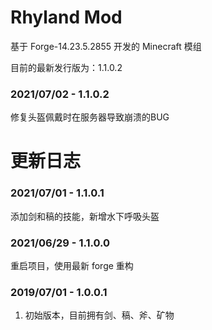 # Rhyland Mod

基于 Forge-14.23.5.2855 开发的 Minecraft 模组

目前的最新发行版为：1.1.0.2

### 2021/07/02 - 1.1.0.2

修复头盔佩戴时在服务器导致崩溃的BUG

# 更新日志

### 2021/07/01 - 1.1.0.1

添加剑和稿的技能，新增水下呼吸头盔

### 2021/06/29 - 1.1.0.0

重启项目，使用最新 forge 重构

### 2019/07/01 - 1.0.0.1

1. 初始版本，目前拥有剑、稿、斧、矿物
